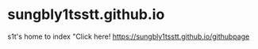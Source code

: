 # sungbly1tsstt.github.io
s1t's home
to index
<a herf=https://sungbly1tsstt.github.io/githubpage/> "Click here! </a>
https://sungbly1tsstt.github.io/githubpage
